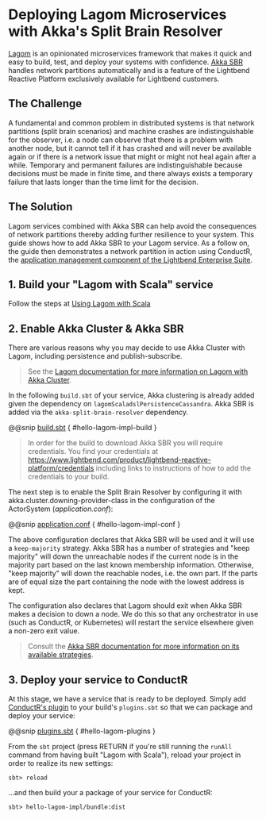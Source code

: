 # Deploying Lagom Microservices with Akka's Split Brain Resolver

[Lagom](http://www.lagomframework.com/) is an opinionated microservices framework that makes it quick and easy to
build, test, and deploy your systems with confidence. [Akka SBR](http://developer.lightbend.com/docs/akka-commercial-addons/current/split-brain-resolver.html) handles network partitions automatically and is a feature of the Lightbend Reactive Platform exclusively available for Lightbend customers.

## The Challenge

A fundamental and common problem in distributed systems is that network partitions (split brain scenarios) and machine crashes are indistinguishable for the observer, i.e. a node can observe that there is a problem with another node, but it cannot tell if it has crashed and will never be available again or if there is a network issue that might or might not heal again after a while. Temporary and permanent failures are indistinguishable because decisions must be made in finite time, and there always exists a temporary failure that lasts longer than the time limit for the decision.

## The Solution

Lagom services combined with Akka SBR can help avoid the consequences of network partitions thereby adding further resilience to your system. This guide shows how to add Akka SBR to your Lagom service. As a follow on, the guide then demonstrates a network partition in action using ConductR, the [application management component of the Lightbend Enterprise Suite](https://conductr.lightbend.com/docs/2.1.x/Home).

## 1. Build your "Lagom with Scala" service

Follow the steps at [Using Lagom with Scala](https://www.lagomframework.com/get-started-scala.html)

## 2. Enable Akka Cluster & Akka SBR

There are various reasons why you may decide to use Akka Cluster with Lagom, including persistence and publish-subscribe.

> See the [Lagom documentation for more information on Lagom with Akka Cluster](https://www.lagomframework.com/documentation/1.3.x/scala/Cluster.html#Cluster).

In the following `build.sbt` of your service, Akka clustering is already added given the dependency on `lagomScaladslPersistenceCassandra`. Akka SBR is added via the `akka-split-brain-resolver` dependency.

@@snip [build.sbt](../../../lagom-scala-sbt/build.sbt) { #hello-lagom-impl-build }

> In order for the build to download Akka SBR you will require credentials. You find your credentials at https://www.lightbend.com/product/lightbend-reactive-platform/credentials including links to instructions of how to add the credentials to your build.

The next step is to enable the Split Brain Resolver by configuring it with akka.cluster.downing-provider-class in the configuration of the ActorSystem (*application.conf*):

@@snip [application.conf](../../../lagom-scala-sbt/hello-lagom-impl/src/main/resources/application.conf) { #hello-lagom-impl-conf }

The above configuration declares that Akka SBR will be used and it will use a `keep-majority` strategy. Akka SBR has a number of strategies and "keep majority" will down the unreachable nodes if the current node is in the majority part based on the last known membership information. Otherwise, "keep majority" will down the reachable nodes, i.e. the own part. If the parts are of equal size the part containing the node with the lowest address is kept.

The configuration also declares that Lagom should exit when Akka SBR makes a decision to down a node. We do this so that any orchestrator in use (such as ConductR, or Kubernetes) will restart the service elsewhere given a non-zero exit value.

> Consult the [Akka SBR documentation for more information on its available strategies](http://developer.lightbend.com/docs/akka-commercial-addons/current/split-brain-resolver.html#strategies).

## 3. Deploy your service to ConductR

At this stage, we have a service that is ready to be deployed. Simply add [ConductR's plugin](https://github.com/typesafehub/sbt-conductr#sbt-conductr) to your build's `plugins.sbt` so that we can package and deploy your service:

@@snip [plugins.sbt](../../../lagom-scala-sbt/project/plugins.sbt) { #hello-lagom-plugins }

From the `sbt` project (press RETURN if you're still running the `runAll` command from having built "Lagom with Scala"), reload your project in order to realize its new settings:

```
sbt> reload
```

...and then build your a package of your service for ConductR:

```
sbt> hello-lagom-impl/bundle:dist
```